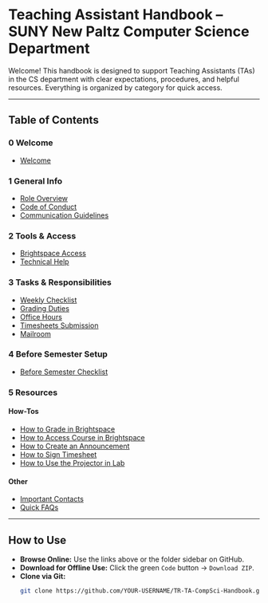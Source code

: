 # Teaching Assistant Handbook – SUNY New Paltz Computer Science Department

Welcome! This handbook is designed to support Teaching Assistants (TAs) in the CS department with clear expectations, procedures, and helpful resources. Everything is organized by category for quick access.

---

## Table of Contents

### 0 Welcome
- [Welcome](0%20Welcome/Welcome.md)

### 1 General Info
- [Role Overview](1%20General%20Info/Role%20Overview.md)
- [Code of Conduct](1%20General%20Info/Code%20of%20Conduct.md)
- [Communication Guidelines](1%20General%20Info/Communication%20Guidelines.md)

### 2 Tools & Access
- [Brightspace Access](2%20Tools%20and%20Access/Brightspace%20Access.md)
- [Technical Help](2%20Tools%20and%20Access/Technical%20Help.md)

### 3 Tasks & Responsibilities
- [Weekly Checklist](3%20Tasks%20and%20Responsibilities/Weekly%20Checklist.md)
- [Grading Duties](3%20Tasks%20and%20Responsibilities/Grading%20Duties.md)
- [Office Hours](3%20Tasks%20and%20Responsibilities/Office%20Hours.md)
- [Timesheets Submission](3%20Tasks%20and%20Responsibilities/Timesheets%20Submission.md)
- [Mailroom](3%20Tasks%20and%20Responsibilities/Mailroom.md)

### 4 Before Semester Setup
- [Before Semester Checklist](4%20Before%20Semester%20Setup/Before%20Semester%20Checklist.md)

### 5 Resources

#### How-Tos
- [How to Grade in Brightspace](5%20Resources/How-Tos/How-to%20Grade%20in%20Brightspace.md)
- [How to Access Course in Brightspace](5%20Resources/How-Tos/How-To%20Access%20Course%20in%20Brightspace.md)
- [How to Create an Announcement](5%20Resources/How-Tos/How-To%20Create%20an%20Announcement.md)
- [How to Sign Timesheet](5%20Resources/How-Tos/How-To%20Sign%20Timesheet.md)
- [How to Use the Projector in Lab](5%20Resources/How-Tos/How-To%20Use%20The%20Projector%20in%20Lab.md)

#### Other
- [Important Contacts](5%20Resources/Important%20Contacts.md)
- [Quick FAQs](5%20Resources/Quick%20FAQs.md)

---

## How to Use

- **Browse Online:** Use the links above or the folder sidebar on GitHub.
- **Download for Offline Use:** Click the green `Code` button → `Download ZIP`.
- **Clone via Git:**
  ```bash
  git clone https://github.com/YOUR-USERNAME/TR-TA-CompSci-Handbook.git
